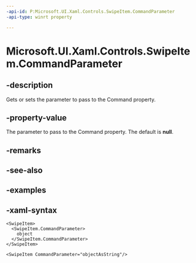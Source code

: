 ```yaml
---
-api-id: P:Microsoft.UI.Xaml.Controls.SwipeItem.CommandParameter
-api-type: winrt property

---
```

<!-- Property syntax.
public object CommandParameter { get;  set; }
-->

# Microsoft.UI.Xaml.Controls.SwipeItem.CommandParameter


## -description

Gets or sets the parameter to pass to the Command property.


## -property-value

The parameter to pass to the Command property. The default is **null**.


## -remarks


## -see-also


## -examples


## -xaml-syntax

```xaml
<SwipeItem>
  <SwipeItem.CommandParameter>
    object
  </SwipeItem.CommandParameter>
</SwipeItem>
```

```xaml
<SwipeItem CommandParameter="objectAsString"/>
```


